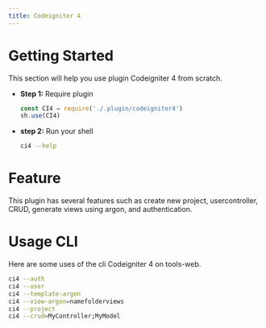 ```yaml
---
title: Codeigniter 4
---
```

# Getting Started
This section will help you use plugin Codeigniter 4 from scratch.
- **Step 1:** Require plugin
	```javascript
	const CI4 = require('./.plugin/codeigniter4')
	sh.use(CI4)
	```
- **step 2:** Run your shell
	```bash
	ci4 --help
	```
# Feature
This plugin has several features such as create new project, usercontroller, CRUD, generate views using argon, and authentication.
# Usage CLI
Here are some uses of the cli Codeigniter 4 on tools-web.
```bash
ci4 --auth
ci4 --user
ci4 --template-argon
ci4 --view-argon=namefolderviews
ci4 --project
ci4 --crud=MyController;MyModel
```